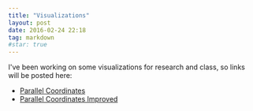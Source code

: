```yaml
---
title: "Visualizations"
layout: post
date: 2016-02-24 22:18
tag: markdown
#star: true
---
```


I've been working on some visualizations for research and class,
so links will be posted here:

* [Parallel Coordinates](http://caitlinross.github.io/parcoords.html)
* [Parallel Coordinates Improved](http://caitlinross.github.io/parcoords2.html)





